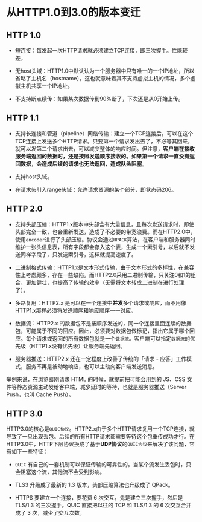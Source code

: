 # 从HTTP1.0到3.0的版本变迁

## HTTP 1.0

* 短连接：每发起一次HTTP请求就必须建立TCP连接，即三次握手。性能较差。

* 无host头域：HTTP1.0中默认认为一个服务器中只有唯一的一个IP地址，所以省略了主机名（hostname）。这也就意味着其不支持虚拟主机的情况，多个虚拟主机共享一个IP地址。

* 不支持断点续传：如果某次数据传到90%断了，下次还是从0开始上传。

## HTTP 1.1

* 支持长连接和管道（pipeline）网络传输：建立一个TCP连接后，可以在这个TCP连接上发送多个HTTP请求。只要第一个请求发出去了，不必等其回来，就可以发第二个请求出去，可以减少整体的响应时间。但注意，**客户端在接收服务端返回的数据时，还是按照发送顺序接收的。如果第一个请求一直没有返回数据，会造成后续的请求也无法返回，造成队头阻塞**。

* 支持host头域。

* 在请求头引入range头域：允许请求资源的某个部分，即状态码206。

## HTTP 2.0

* 支持头部压缩：HTTP1.x版本中头部含有大量信息，且每次发送请求时，即使头部完全一致，也会重新发送，造成了不必要的带宽浪费。而在HTTP2.0中，使用`encoder`进行了头部压缩。协议会通过`HPACK`算法，在客户端和服务器同时维护一张头信息表，所有字段都会存入这个表，生成一个索引号，以后就不发送同样字段了，只发送索引号，这样就提高速度了。

* 二进制格式传输：HTTP1.x是文本形式传输，由于文本形式的多样性，在兼容性上考虑颇多，存在一些缺陷。而HTTP2.0采用二进制传输，只关注0和1的组合，更加健壮，也提高了传输的效率（无需将文本转成二进制在进行处理了）。

* 多路复用：HTTP2.x 是可以在一个连接中**并发**多个请求或响应，而不用像HTTP1.x那样必须将发送顺序和响应顺序一一对应。

* 数据流：HTTP2.x 的数据包不是按顺序发送的，同一个连接里面连续的数据包，可能属于不同的回应。因此，必须要对数据包做标记，指出它属于哪个回应。每个请求或返回的所有数据包就是一个`数据流`。客户端可以指定`数据流`的优先级（HTTP1.x没有优先级）让服务端先返回。

* 服务器推送：HTTP2.x 还在一定程度上改善了传统的「请求 - 应答」工作模式，服务不再是被动地响应，也可以主动向客户端发送消息。

举例来说，在浏览器刚请求 HTML 的时候，就提前把可能会用到的 JS、CSS 文件等静态资源主动发给客户端，减少延时的等待，也就是服务器推送（Server Push，也叫 Cache Push）。

## HTTP 3.0

HTTP3.0的核心是`QUIC协议`。HTTP2.x由于多个HTTP请求复用一个TCP连接，就导致了一旦出现丢包。后续的所有HTTP请求都需要等待这个包重传成功才行。在HTTP3.0中，HTTP下层协议换成了基于**UDP协议**的`QUIC协议`来解决了该问题，它有如下一些特征：

* `QUIC` 有自己的一套机制可以保证传输的可靠性的。当某个流发生丢包时，只会阻塞这个流，其他流不会受到影响。

* TLS3 升级成了最新的 1.3 版本，头部压缩算法也升级成了 QPack。

* HTTPS 要建立一个连接，要花费 6 次交互，先是建立三次握手，然后是 TLS/1.3 的三次握手。QUIC 直接把以往的 TCP 和 TLS/1.3 的 6 次交互合并成了 3 次，减少了交互次数。


